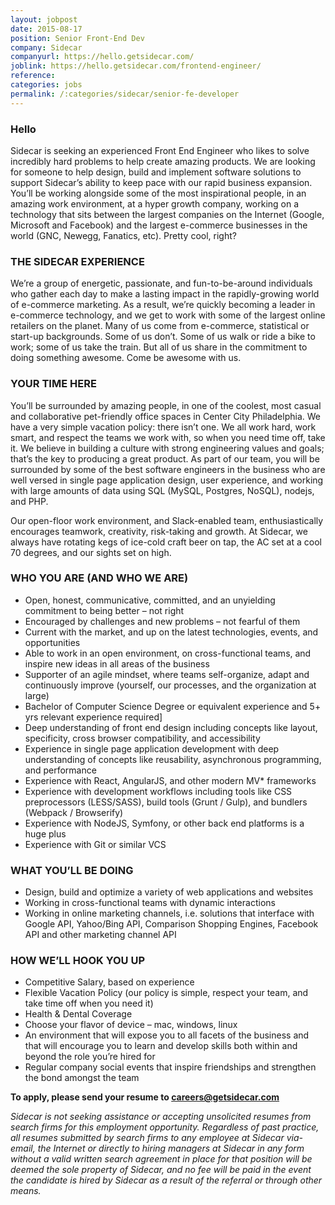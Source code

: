 ```yaml
---
layout: jobpost
date: 2015-08-17
position: Senior Front-End Dev
company: Sidecar
companyurl: https://hello.getsidecar.com/
joblink: https://hello.getsidecar.com/frontend-engineer/
reference:
categories: jobs
permalink: /:categories/sidecar/senior-fe-developer
---
```


### Hello
Sidecar is seeking an experienced Front End Engineer who likes to solve incredibly hard problems to help create amazing products. We are looking for someone to help design, build and implement software solutions to support Sidecar’s ability to keep pace with our rapid business expansion.
You’ll be working alongside some of the most inspirational people, in an amazing work environment, at a hyper growth company, working on a technology that sits between the largest companies on the Internet (Google, Microsoft and Facebook) and the largest e-commerce businesses in the world (GNC, Newegg, Fanatics, etc). Pretty cool, right?

### THE SIDECAR EXPERIENCE
We’re a group of energetic, passionate, and fun-to-be-around individuals who gather each day to make a lasting impact in the rapidly-growing world of e-commerce marketing. As a result, we’re quickly becoming a leader in e-commerce technology, and we get to work with some of the largest online retailers on the planet.
Many of us come from e-commerce, statistical or start-up backgrounds. Some of us don’t. Some of us walk or ride a bike to work; some of us take the train. But all of us share in the commitment to doing something awesome. Come be awesome with us.

### YOUR TIME HERE
You’ll be surrounded by amazing people, in one of the coolest, most casual and collaborative pet-friendly office spaces in Center City Philadelphia. We have a very simple vacation policy: there isn’t one. We all work hard, work smart, and respect the teams we work with, so when you need time off, take it.
We believe in building a culture with strong engineering values and goals; that’s the key to producing a great product. As part of our team, you will be surrounded by some of the best software engineers in the business who are well versed in single page application design, user experience, and working with large amounts of data using SQL (MySQL, Postgres, NoSQL), nodejs, and PHP.

Our open-floor work environment, and Slack-enabled team, enthusiastically encourages teamwork, creativity, risk-taking and growth. At Sidecar, we always have rotating kegs of ice-cold craft beer on tap, the AC set at a cool 70 degrees, and our sights set on high.

### WHO YOU ARE (AND WHO WE ARE)
* Open, honest, communicative, committed, and an unyielding commitment to being better – not right
* Encouraged by challenges and new problems – not fearful of them
* Current with the market, and up on the latest technologies, events, and opportunities
* Able to work in an open environment, on cross-functional teams, and inspire new ideas in all areas of the business
* Supporter of an agile mindset, where teams self-organize, adapt and continuously improve (yourself, our processes, and the organization at large)
* Bachelor of Computer Science Degree or equivalent experience and 5+ yrs relevant experience required]
* Deep understanding of front end design including concepts like layout, specificity, cross browser compatibility, and accessibility
* Experience in single page application development with deep understanding of concepts like reusability, asynchronous programming, and performance
* Experience with React, AngularJS, and other modern MV* frameworks
* Experience with development workflows including tools like CSS preprocessors (LESS/SASS), build tools (Grunt / Gulp), and bundlers (Webpack / Browserify)
* Experience with NodeJS, Symfony, or other back end platforms is a huge plus
* Experience with Git or similar VCS

### WHAT YOU’LL BE DOING
* Design, build and optimize a variety of web applications and websites
* Working in cross-functional teams with dynamic interactions
* Working in online marketing channels, i.e. solutions that interface with Google API, Yahoo/Bing API, Comparison Shopping Engines, Facebook API and other marketing channel API

### HOW WE’LL HOOK YOU UP
* Competitive Salary, based on experience
* Flexible Vacation Policy (our policy is simple, respect your team, and take time off when you need it)
* Health & Dental Coverage
* Choose your flavor of device – mac, windows, linux
* An environment that will expose you to all facets of the business and that will encourage you to learn and develop skills both within and beyond the role you’re hired for
* Regular company social events that inspire friendships and strengthen the bond amongst the team

**To apply, please send your resume to <a href="mailto:careers@getsidecar.com">careers@getsidecar.com</a>**

*Sidecar is not seeking assistance or accepting unsolicited resumes from search firms for this employment opportunity. Regardless of past practice, all resumes submitted by search firms to any employee at Sidecar via-email, the Internet or directly to hiring managers at Sidecar in any form without a valid written search agreement in place for that position will be deemed the sole property of Sidecar, and no fee will be paid in the event the candidate is hired by Sidecar as a result of the referral or through other means.*